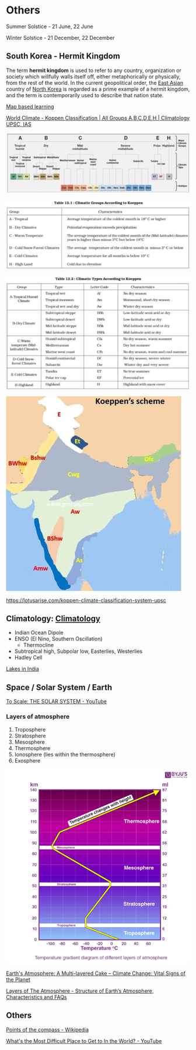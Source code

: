 # Others

Summer Solstice - 21 June, 22 June

Winter Solstice - 21 December, 22 December

## South Korea - Hermit Kingdom

The term **hermit kingdom** is used to refer to any country, organization or society which willfully walls itself off, either metaphorically or physically, from the rest of the world. In the current geopolitical order, the [East Asian](https://en.wikipedia.org/wiki/East_Asia) country of [North Korea](https://en.wikipedia.org/wiki/North_Korea) is regarded as a prime example of a hermit kingdom, and the term is contemporarily used to describe that nation state.

[Map based learning](https://www.youtube.com/playlist?list=PL1vNLZF5gfwdayqTO--hnJUy-nutsb-ZE)

[World Climate - Koppen Classification | All Groups A,B,C,D,E,H | Climatology UPSC, IAS](https://youtube.com/playlist?list=PL1vNLZF5gfwfyFHsGeiBhDw9_51_JB-SB)

![image](../../media/geo-Others-image1.jpg)

![image](../../media/geo-Others-image2.jpg)

![image](../../media/Others-image3.jpg)

![image](../../media/Others-image4.jpg)

https://lotusarise.com/koppen-climate-classification-system-upsc

## Climatology: [Climatology](https://www.youtube.com/playlist?list=PL1vNLZF5gfwdEws_cLSiMQfXDC6ev3knK)

- Indian Ocean Dipole
- ENSO (El Nino, Southern Oscillation)
    - Thermocline
- Subtropical high, Subpolar low, Easterlies, Westerlies
- Hadley Cell

[Lakes in India](https://www.youtube.com/playlist?list=PL1vNLZF5gfwd1-1Wli0O6m2J3sJjr1FA5)

## Space / Solar System / Earth

[To Scale: THE SOLAR SYSTEM - YouTube](https://www.youtube.com/watch?v=zR3Igc3Rhfg)

### Layers of atmosphere

1. Troposphere
2. Stratosphere
3. Mesosphere
4. Thermosphere
1. Ionosphere (lies within the thermosphere)
5. Exosphere

![layers-of-atmosphere](../../media/Pasted%20image%2020230805120712.png)

[Earth's Atmosphere: A Multi-layered Cake – Climate Change: Vital Signs of the Planet](https://climate.nasa.gov/news/2919/earths-atmosphere-a-multi-layered-cake/)

[Layers of The Atmosphere - Structure of Earth’s Atmosphere, Characteristics and FAQs](https://byjus.com/physics/layers-of-atmsophere/)

## Others

[Points of the compass - Wikipedia](https://en.m.wikipedia.org/wiki/Points_of_the_compass)

[What's the Most Difficult Place to Get to In the World? - YouTube](https://www.youtube.com/watch?v=ap4eVlcYLww)
